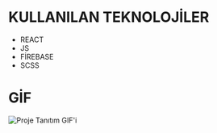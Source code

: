 # KULLANILAN TEKNOLOJİLER

- REACT
- JS
- FİREBASE
- SCSS

# GİF

![Proje Tanıtım GIF'i](public/Ekran-Kaydı-2024-11-01-163804.gif)


